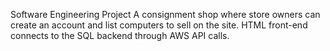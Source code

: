 Software Engineering Project
A consignment shop where store owners can create an account and list computers to sell on the site.
HTML front-end connects to the SQL backend through AWS API calls.
